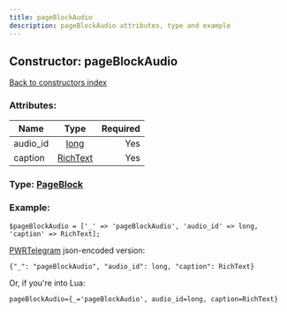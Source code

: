 ```yaml
---
title: pageBlockAudio
description: pageBlockAudio attributes, type and example
---
```

## Constructor: pageBlockAudio  
[Back to constructors index](index.md)



### Attributes:

| Name     |    Type       | Required |
|----------|:-------------:|---------:|
|audio\_id|[long](../types/long.md) | Yes|
|caption|[RichText](../types/RichText.md) | Yes|



### Type: [PageBlock](../types/PageBlock.md)


### Example:

```
$pageBlockAudio = ['_' => 'pageBlockAudio', 'audio_id' => long, 'caption' => RichText];
```  

[PWRTelegram](https://pwrtelegram.xyz) json-encoded version:

```
{"_": "pageBlockAudio", "audio_id": long, "caption": RichText}
```


Or, if you're into Lua:  


```
pageBlockAudio={_='pageBlockAudio', audio_id=long, caption=RichText}

```


